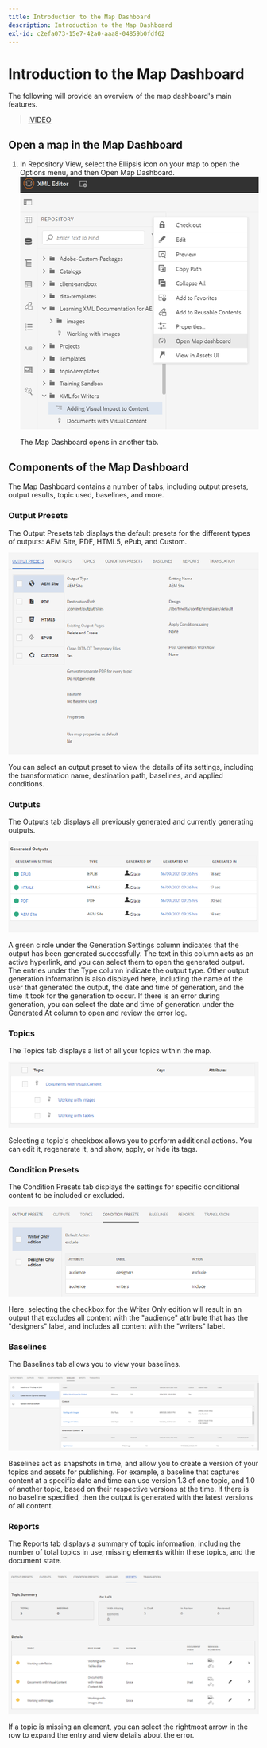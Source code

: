 ```yaml
---
title: Introduction to the Map Dashboard
description: Introduction to the Map Dashboard
exl-id: c2efa073-15e7-42a0-aaa8-04859b0fdf62
---
```

# Introduction to the Map Dashboard

The following will provide an overview of the map dashboard's main features.

>[!VIDEO](https://video.tv.adobe.com/v/339040?quality=12&learn=on)

## Open a map in the Map Dashboard

1. In Repository View, select the Ellipsis icon on your map to open the Options menu, and then Open Map Dashboard.
    ![images/ellipsis-map-dashboard.png](images/ellipsis-map-dashboard.png)
 
    The Map Dashboard opens in another tab.

## Components of the Map Dashboard

The Map Dashboard contains a number of tabs, including output presets, output results, topic used, baselines, and more.

### Output Presets

The Output Presets tab displays the default presets for the different types of outputs: AEM Site, PDF, HTML5, ePub, and Custom. 

![images/output-presets.png](images/output-presets.png)
 
You can select an output preset to view the details of its settings, including the transformation name, destination path, baselines, and applied conditions.

### Outputs

The Outputs tab displays all previously generated and currently generating outputs. 

![images/generated-outputs.png](images/generated-outputs.png)

A green circle under the Generation Settings column indicates that the output has been generated successfully. The text in this column acts as an active hyperlink, and you can select them to open the generated output. The entries under the Type column indicate the output type. 
Other output generation information is also displayed here, including the name of the user that generated the output, the date and time of generation, and the time it took for the generation to occur. If there is an error during generation, you can select the date and time of generation under the Generated At column to open and review the error log.

### Topics

The Topics tab displays a list of all your topics within the map. 

![images/topics.png](images/topics.png)

Selecting a topic's checkbox allows you to perform additional actions. You can edit it, regenerate it, and show, apply, or hide its tags. 

### Condition Presets

The Condition Presets tab displays the settings for specific conditional content to be included or excluded.

![images/condition-presets.png](images/condition-presets.png)

Here, selecting the checkbox for the Writer Only edition will result in an output that excludes all content with the "audience" attribute that has the "designers" label, and includes all content with the "writers" label. 

### Baselines

The Baselines tab allows you to view your baselines. 

![images/baselines.png](images/baselines.png)

Baselines act as snapshots in time, and allow you to create a version of your topics and assets for publishing. For example, a baseline that captures content at a specific date and time can use version 1.3 of one topic, and 1.0 of another topic, based on their respective versions at the time.
If there is no baseline specified, then the output is generated with the latest versions of all content.

### Reports

The Reports tab displays a summary of topic information, including the number of total topics in use, missing elements within these topics, and the document state.

![images/reports.png](images/reports.png)

If a topic is missing an element, you can select the rightmost arrow in the row to expand the entry and view details about the error.
